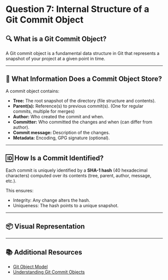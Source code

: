 # Question 7: Internal Structure of a Git Commit Object

## 🔍 What is a Git Commit Object?

A Git commit object is a fundamental data structure in Git that represents a snapshot of your project at a given point in time.

---

## 🧱 What Information Does a Commit Object Store?

A commit object contains:

- **Tree:** The root snapshot of the directory (file structure and contents).
- **Parent(s):** Reference(s) to previous commit(s). (One for regular commits, multiple for merges)
- **Author:** Who created the commit and when.
- **Committer:** Who committed the changes and when (can differ from author).
- **Commit message:** Description of the changes.
- **Metadata:** Encoding, GPG signature (optional).

---

## 🆔 How Is a Commit Identified?

Each commit is uniquely identified by a **SHA-1 hash** (40 hexadecimal characters) computed over its contents (tree, parent, author, message, etc.).

This ensures:

- Integrity: Any change alters the hash.
- Uniqueness: The hash points to a unique snapshot.

---

## 📦 Visual Representation

---

## 📚 Additional Resources

- [Git Object Model](https://git-scm.com/book/en/v2/Git-Internals-Git-Objects)
- [Understanding Git Commit Objects](https://git-scm.com/book/en/v2/Git-Internals-Git-Objects#_commit_objects)
